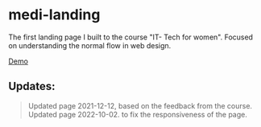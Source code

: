 # medi-landing

The first landing page I built to the course "IT- Tech for women". Focused on understanding the normal flow in web design.

[Demo](https://islandskan-medi-landing.netlify.app/)

## Updates:

> Updated page 2021-12-12, based on the feedback from the course.
> Updated page 2022-10-02. to fix the responsiveness of the page.
